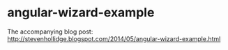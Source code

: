 angular-wizard-example
==============================

The accompanying blog post:  http://stevenhollidge.blogspot.com/2014/05/angular-wizard-example.html